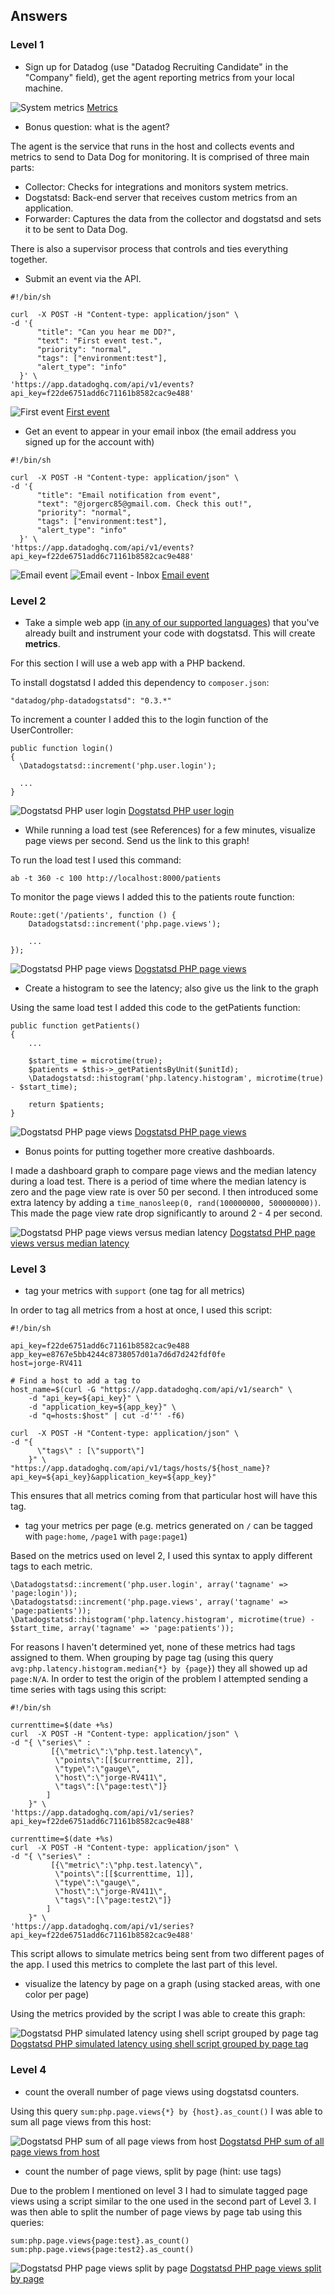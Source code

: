 ## Answers

### Level 1

* Sign up for Datadog (use "Datadog Recruiting Candidate" in the "Company" field), get the agent reporting metrics from your local machine.

![System metrics](./Screenshots/system_metrics.png)
[Metrics](https://app.datadoghq.com/dash/host/45359250?live=true&page=0&is_auto=false&from_ts=1452962740892&to_ts=1452966340892&tile_size=m)

* Bonus question: what is the agent?

The agent is the service that runs in the host and collects events and metrics to send to Data Dog for monitoring. It is comprised of three main parts:
* Collector: Checks for integrations and monitors system metrics.
* Dogstatsd: Back-end server that receives custom metrics from an application.
* Forwarder: Captures the data from the collector and dogstatsd and sets it to be sent to Data Dog.

There is also a supervisor process that controls and ties everything together.

* Submit an event via the API.

```
#!/bin/sh

curl  -X POST -H "Content-type: application/json" \
-d '{
      "title": "Can you hear me DD?",
      "text": "First event test.",
      "priority": "normal",
      "tags": ["environment:test"],
      "alert_type": "info"
  }' \
'https://app.datadoghq.com/api/v1/events?api_key=f22de6751add6c71161b8582cac9e488'
```

![First event](./Screenshots/first_event.png)
[First event](https://app.datadoghq.com/event/event?id=365550117954820773)

* Get an event to appear in your email inbox (the email address you signed up for the account with)

```
#!/bin/sh

curl  -X POST -H "Content-type: application/json" \
-d '{
      "title": "Email notification from event",
      "text": "@jorgerc85@gmail.com. Check this out!",
      "priority": "normal",
      "tags": ["environment:test"],
      "alert_type": "info"
  }' \
'https://app.datadoghq.com/api/v1/events?api_key=f22de6751add6c71161b8582cac9e488'
```

![Email event](./Screenshots/event_email.png)
![Email event - Inbox](./Screenshots/event_email_inbox.png)
[Email event](https://app.datadoghq.com/event/event?id=365560316136793562)

### Level 2

* Take a simple web app ([in any of our supported languages](http://docs.datadoghq.com/libraries/)) that you've already built and instrument your code with dogstatsd. This will create **metrics**.

For this section I will use a web app with a PHP backend.

To install dogstatsd I added this dependency to `composer.json`:

```
"datadog/php-datadogstatsd": "0.3.*"
```

To increment a counter I added this to the login function of the UserController:

```
public function login()
{
  \Datadogstatsd::increment('php.user.login');

  ...
}
```

![Dogstatsd PHP user login](./Screenshots/dogstatsd_php_user_login.png)
[Dogstatsd PHP user login](https://app.datadoghq.com/metric/explorer?live=true&page=0&is_auto=false&from_ts=1452965171334&to_ts=1452968771334&tile_size=m&exp_metric=php.user.login&exp_scope=&exp_agg=avg&exp_row_type=metric)

* While running a load test (see References) for a few minutes, visualize page views per second. Send us the link to this graph!

To run the load test I used this command:

```
ab -t 360 -c 100 http://localhost:8000/patients
```


To monitor the page views I added this to the patients route function:

```
Route::get('/patients', function () {
    Datadogstatsd::increment('php.page.views');

    ...
});
```

![Dogstatsd PHP page views](./Screenshots/dogstatsd_php_page_views.png)
[Dogstatsd PHP page views](https://app.datadoghq.com/metric/explorer?live=false&page=0&is_auto=false&from_ts=1452974048178&to_ts=1452974471940&tile_size=l&exp_metric=php.page.views&exp_scope=&exp_agg=avg&exp_row_type=metric&exp_calc_as_rate=true)

* Create a histogram to see the latency; also give us the link to the graph

Using the same load test I added this code to the getPatients function:

```
public function getPatients()
{
    ...

    $start_time = microtime(true);
    $patients = $this->_getPatientsByUnit($unitId);
    \Datadogstatsd::histogram('php.latency.histogram', microtime(true) - $start_time);

    return $patients;
}
```

![Dogstatsd PHP page views](./Screenshots/dogstatsd_php_latency_histogram.png)
[Dogstatsd PHP page views](https://app.datadoghq.com/metric/explorer?live=true&page=0&is_auto=false&from_ts=1452978295793&to_ts=1452981895793&tile_size=m&exp_metric=php.latency.histogram.95percentile%2Cphp.latency.histogram.avg%2Cphp.latency.histogram.count%2Cphp.latency.histogram.max%2Cphp.latency.histogram.median&exp_scope=&exp_agg=avg&exp_row_type=metric)

* Bonus points for putting together more creative dashboards.

I made a dashboard graph to compare page views and the median latency during a load test. There is a period of time where the median latency is zero and the page view rate is over 50 per second. I then introduced some extra latency by adding a `time_nanosleep(0, rand(100000000, 500000000))`. This made the page view rate drop significantly to around 2 - 4 per second.

![Dogstatsd PHP page views versus median latency](./Screenshots/dogstatsd_php_page_views_latency_histogram_median.png)
[Dogstatsd PHP page views versus median latency](https://app.datadoghq.com/dash/92254/page-views--histograms?live=true&page=0&is_auto=false&from_ts=1452983323999&to_ts=1452986923999&tile_size=m&fullscreen=72191252)

### Level 3

* tag your metrics with `support` (one tag for all metrics)

In order to tag all metrics from a host at once, I used this script:

```
#!/bin/sh

api_key=f22de6751add6c71161b8582cac9e488
app_key=e8767e5bb4244c8738057d01a7d6d7d242fdf0fe
host=jorge-RV411

# Find a host to add a tag to
host_name=$(curl -G "https://app.datadoghq.com/api/v1/search" \
    -d "api_key=${api_key}" \
    -d "application_key=${app_key}" \
    -d "q=hosts:$host" | cut -d'"' -f6)

curl  -X POST -H "Content-type: application/json" \
-d "{
      \"tags\" : [\"support\"]
    }" \
"https://app.datadoghq.com/api/v1/tags/hosts/${host_name}?api_key=${api_key}&application_key=${app_key}"
```

This ensures that all metrics coming from that particular host will have this tag.

* tag your metrics per page (e.g. metrics generated on `/` can be tagged with `page:home`, `/page1` with  `page:page1`)

Based on the metrics used on level 2, I used this syntax to apply different tags to each metric.

```
\Datadogstatsd::increment('php.user.login', array('tagname' => 'page:login'));
\Datadogstatsd::increment('php.page.views', array('tagname' => 'page:patients'));
\Datadogstatsd::histogram('php.latency.histogram', microtime(true) - $start_time, array('tagname' => 'page:patients'));
```

For reasons I haven't determined yet, none of these metrics had tags assigned to them. When grouping by page tag (using this query `avg:php.latency.histogram.median{*} by {page}`) they all showed up ad `page:N/A`. In order to test the origin of the problem I attempted sending a time series with tags using this script:

```
#!/bin/sh

currenttime=$(date +%s)
curl  -X POST -H "Content-type: application/json" \
-d "{ \"series\" :
         [{\"metric\":\"php.test.latency\",
          \"points\":[[$currenttime, 2]],
          \"type\":\"gauge\",
          \"host\":\"jorge-RV411\",
          \"tags\":[\"page:test\"]}
        ]
    }" \
'https://app.datadoghq.com/api/v1/series?api_key=f22de6751add6c71161b8582cac9e488'

currenttime=$(date +%s)
curl  -X POST -H "Content-type: application/json" \
-d "{ \"series\" :
         [{\"metric\":\"php.test.latency\",
          \"points\":[[$currenttime, 1]],
          \"type\":\"gauge\",
          \"host\":\"jorge-RV411\",
          \"tags\":[\"page:test2\"]}
        ]
    }" \
'https://app.datadoghq.com/api/v1/series?api_key=f22de6751add6c71161b8582cac9e488'
```

This script allows to simulate metrics being sent from two different pages of the app. I used this metrics to complete the last part of this level.

* visualize the latency by page on a graph (using stacked areas, with one color per page)

Using the metrics provided by the script I was able to create this graph:

![Dogstatsd PHP simulated latency using shell script grouped by page tag](./Screenshots/dogstatsd_php_simulated_latency_grouped_by_page_tag.png)
[Dogstatsd PHP simulated latency using shell script grouped by page tag](https://app.datadoghq.com/dash/92263/blank-dashboard?live=true&page=0&is_auto=false&from_ts=1453006026794&to_ts=1453009626794&tile_size=m&fullscreen=72211744)

### Level 4

* count the overall number of page views using dogstatsd counters.

Using this query `sum:php.page.views{*} by {host}.as_count()` I was able to sum all page views from this host:

![Dogstatsd PHP sum of all page views from host](./Screenshots/dogstatsd_php_page_views_counter.png)
[Dogstatsd PHP sum of all page views from host](https://app.datadoghq.com/dash/92263/blank-dashboard?live=true&page=0&is_auto=false&from_ts=1453007161480&to_ts=1453010761480&tile_size=m&fullscreen=72212886)

* count the number of page views, split by page (hint: use tags)

Due to the problem I mentioned on level 3 I had to simulate tagged page views using a script similar to the one used in the second part of Level 3. I was then able to split the number of page views by page tab using this queries:

```
sum:php.page.views{page:test}.as_count()
sum:php.page.views{page:test2}.as_count()
```

![Dogstatsd PHP page views split by page](./Screenshots/dogstatsd_php_page_views_counter_by_page.png)
[Dogstatsd PHP page views split by page](https://app.datadoghq.com/dash/92284/blank-dashboard?live=true&page=0&is_auto=false&from_ts=1452442037991&to_ts=1453046837991&tile_size=m&fullscreen=false)
